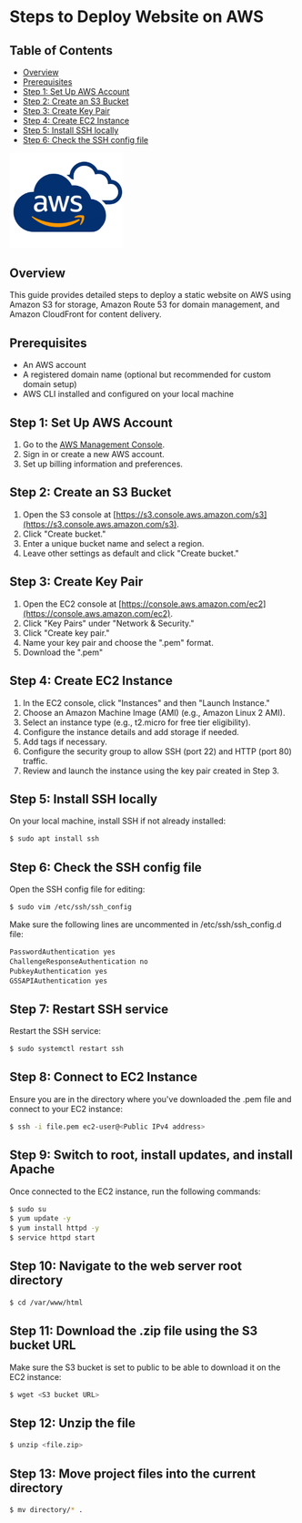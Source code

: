 # Steps to Deploy Website on AWS


## Table of Contents

- [Overview](#overview)
- [Prerequisites](#prerequisites)
- [Step 1: Set Up AWS Account](#step-1-set-up-aws-account)
- [Step 2: Create an S3 Bucket](#step-2-create-an-s3-bucket)
- [Step 3: Create Key Pair](#step-3-create-key-pair)
- [Step 4: Create EC2 Instance](#step-3-create-ec2-instance)
- [Step 5: Install SSH locally](#step-3-install-ssh-locally)
- [Step 6: Check the SSH config file](#step-3-check-the-ssh-config-file)



<img src="../Images/AWS-Logo-PNG-Images.png" alt="AWS Logo" width="200" />

## Overview

This guide provides detailed steps to deploy a static website on AWS using Amazon S3 for storage, Amazon Route 53 for domain management, and Amazon CloudFront for content delivery.

## Prerequisites

- An AWS account
- A registered domain name (optional but recommended for custom domain setup)
- AWS CLI installed and configured on your local machine

## Step 1: Set Up AWS Account

1. Go to the [AWS Management Console](https://aws.amazon.com/console/).
2. Sign in or create a new AWS account.
3. Set up billing information and preferences.

## Step 2: Create an S3 Bucket

1. Open the S3 console at [https://s3.console.aws.amazon.com/s3](https://s3.console.aws.amazon.com/s3).
2. Click "Create bucket."
3. Enter a unique bucket name and select a region.
4. Leave other settings as default and click "Create bucket."

## Step 3: Create Key Pair

1. Open the EC2 console at [https://console.aws.amazon.com/ec2](https://console.aws.amazon.com/ec2).
2. Click "Key Pairs" under "Network & Security."
3. Click "Create key pair."
4. Name your key pair and choose the ".pem" format.
5. Download the ".pem"


## Step 4: Create EC2 Instance

1. In the EC2 console, click "Instances" and then "Launch Instance."
2. Choose an Amazon Machine Image (AMI) (e.g., Amazon Linux 2 AMI).
3. Select an instance type (e.g., t2.micro for free tier eligibility).
4. Configure the instance details and add storage if needed.
5. Add tags if necessary.
6. Configure the security group to allow SSH (port 22) and HTTP (port 80) traffic.
7. Review and launch the instance using the key pair created in Step 3.

## Step 5: Install SSH locally

On your local machine, install SSH if not already installed:

```bash
$ sudo apt install ssh
```

## Step 6: Check the SSH config file

Open the SSH config file for editing:

```bash
$ sudo vim /etc/ssh/ssh_config

```

Make sure the following lines are uncommented in /etc/ssh/ssh_config.d file:

```bash
PasswordAuthentication yes
ChallengeResponseAuthentication no
PubkeyAuthentication yes
GSSAPIAuthentication yes

```

## Step 7: Restart SSH service

Restart the SSH service:

```bash
$ sudo systemctl restart ssh
```

## Step 8: Connect to EC2 Instance

Ensure you are in the directory where you've downloaded the .pem file and connect to your EC2 instance:

```bash
$ ssh -i file.pem ec2-user@<Public IPv4 address>
```

## Step 9: Switch to root, install updates, and install Apache

Once connected to the EC2 instance, run the following commands:

```bash
$ sudo su
$ yum update -y
$ yum install httpd -y
$ service httpd start
```

## Step 10: Navigate to the web server root directory

```bash
$ cd /var/www/html
```

## Step 11: Download the .zip file using the S3 bucket URL

Make sure the S3 bucket is set to public to be able to download it on the EC2 instance:

```bash
$ wget <S3 bucket URL>
```

## Step 12: Unzip the file

```bash
$ unzip <file.zip>
```


## Step 13: Move project files into the current directory

```bash
$ mv directory/* .
```




